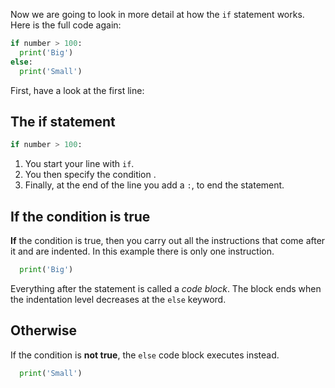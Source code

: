 Now we are going to look in more detail at how the `if` statement works. Here is the full code again:

```python
if number > 100:
  print('Big')
else:
  print('Small')
```

First, have a look at the first line:

## The if statement
```python
if number > 100:
```

1. You start your line with `if`.
1. You then specify the condition . 
1. Finally, at the end of the line you add a `:`, to end the statement. 

## If the condition is true
**If** the condition is true, then you carry out all the instructions that come after it and are indented. In this example there is only one instruction.

```python
  print('Big')
```

Everything after the statement is called a *code block*. The block ends when the indentation level decreases at the `else` keyword.  

## Otherwise
If the condition is **not true**, the `else` code block executes instead.

```python
  print('Small')
```
